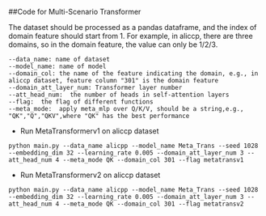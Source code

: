 ##Code for Multi-Scenario Transformer

The dataset should be processed as a pandas dataframe, and the index of domain feature should start from 1. For example, in aliccp, there are three domains, so in the domain feature, the value can only be 1/2/3.


```
--data_name: name of dataset
--model_name: name of model
--domain_col: the name of the feature indicating the domain, e.g., in aliccp dataset, feature column "301" is the domain feature
--domain_att_layer_num: Transformer layer number
--att_head_num:  the number of heads in self-attention layers
--flag:  the flag of different functions
--meta_mode:  apply meta_mlp over Q/K/V, should be a string,e.g., "QK","Q","QKV",where "QK" has the best performance 
```

- Run MetaTransformerv1 on aliccp dataset
```
python main.py --data_name alicpp --model_name Meta_Trans --seed 1028 --embedding_dim 32 --learning_rate 0.005 --domain_att_layer_num 3 --att_head_num 4 --meta_mode QK --domain_col 301 --flag metatransv1
```
- Run MetaTransformerv2 on aliccp dataset
```
python main.py --data_name alicpp --model_name Meta_Trans --seed 1028 --embedding_dim 32 --learning_rate 0.005 --domain_att_layer_num 3 --att_head_num 4 --meta_mode QK --domain_col 301 --flag metatransv2
```